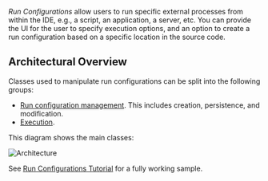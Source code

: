 [//]: # (title: Run Configurations)

<!-- Copyright 2000-2022 JetBrains s.r.o. and other contributors. Use of this source code is governed by the Apache 2.0 license that can be found in the LICENSE file. -->

*Run Configurations* allow users to run specific external processes from within the IDE, e.g., a script, an application, a server, etc. 
You can provide the UI for the user to specify execution options, and an option to create a run configuration based on a specific location in the source code.

## Architectural Overview

Classes used to manipulate run configurations can be split into the following groups:

* [Run configuration management](run_configuration_management.md).
  This includes creation, persistence, and modification.
* [Execution](run_configuration_execution.md).

This diagram shows the main classes:

![Architecture](classes.png)

See [Run Configurations Tutorial](run_configurations.md) for a fully working sample.